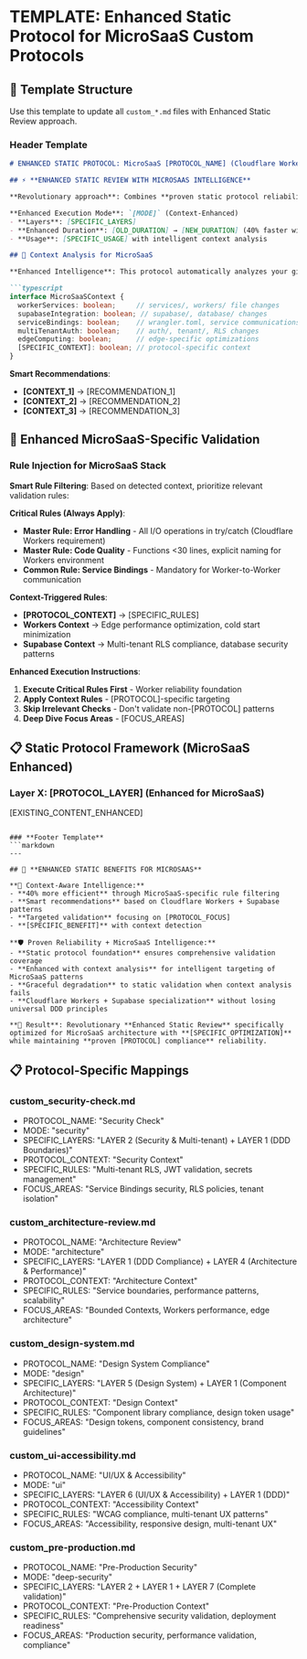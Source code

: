 # TEMPLATE: Enhanced Static Protocol for MicroSaaS Custom Protocols

## 🎯 Template Structure

Use this template to update all `custom_*.md` files with Enhanced Static Review approach.

### **Header Template**
```markdown
# ENHANCED STATIC PROTOCOL: MicroSaaS [PROTOCOL_NAME] (Cloudflare Workers + Supabase)

## ⚡ **ENHANCED STATIC REVIEW WITH MICROSAAS INTELLIGENCE**

**Revolutionary approach**: Combines **proven static protocol reliability** with **intelligent MicroSaaS-specific targeting** for Cloudflare Workers + Supabase stack.

**Enhanced Execution Mode**: `[MODE]` (Context-Enhanced)
- **Layers**: [SPECIFIC_LAYERS]
- **Enhanced Duration**: [OLD_DURATION] → [NEW_DURATION] (40% faster with smart targeting)
- **Usage**: [SPECIFIC_USAGE] with intelligent context analysis

## 🧠 Context Analysis for MicroSaaS

**Enhanced Intelligence**: This protocol automatically analyzes your git changes for MicroSaaS-specific patterns:

```typescript
interface MicroSaaSContext {
  workerServices: boolean;     // services/, workers/ file changes
  supabaseIntegration: boolean; // supabase/, database/ changes  
  serviceBindings: boolean;    // wrangler.toml, service communications
  multiTenantAuth: boolean;    // auth/, tenant/, RLS changes
  edgeComputing: boolean;      // edge-specific optimizations
  [SPECIFIC_CONTEXT]: boolean; // protocol-specific context
}
```

**Smart Recommendations**: 
- **[CONTEXT_1]** → [RECOMMENDATION_1]
- **[CONTEXT_2]** → [RECOMMENDATION_2]
- **[CONTEXT_3]** → [RECOMMENDATION_3]

## 🎯 Enhanced MicroSaaS-Specific Validation

### **Rule Injection for MicroSaaS Stack**

**Smart Rule Filtering**: Based on detected context, prioritize relevant validation rules:

**Critical Rules (Always Apply)**:
- **Master Rule: Error Handling** - All I/O operations in try/catch (Cloudflare Workers requirement)
- **Master Rule: Code Quality** - Functions <30 lines, explicit naming for Workers environment  
- **Common Rule: Service Bindings** - Mandatory for Worker-to-Worker communication

**Context-Triggered Rules**:
- **[PROTOCOL_CONTEXT]** → [SPECIFIC_RULES]
- **Workers Context** → Edge performance optimization, cold start minimization
- **Supabase Context** → Multi-tenant RLS compliance, database security patterns

**Enhanced Execution Instructions**:
1. **Execute Critical Rules First** - Worker reliability foundation
2. **Apply Context Rules** - [PROTOCOL]-specific targeting  
3. **Skip Irrelevant Checks** - Don't validate non-[PROTOCOL] patterns
4. **Deep Dive Focus Areas** - [FOCUS_AREAS]

## 📋 Static Protocol Framework (MicroSaaS Enhanced)

### **Layer X: [PROTOCOL_LAYER] (Enhanced for MicroSaaS)**

[EXISTING_CONTENT_ENHANCED]
```

### **Footer Template**
```markdown
---

## 🚀 **ENHANCED STATIC BENEFITS FOR MICROSAAS**

**🎯 Context-Aware Intelligence:**
- **40% more efficient** through MicroSaaS-specific rule filtering
- **Smart recommendations** based on Cloudflare Workers + Supabase patterns
- **Targeted validation** focusing on [PROTOCOL_FOCUS]
- **[SPECIFIC_BENEFIT]** with context detection

**🛡️ Proven Reliability + MicroSaaS Intelligence:**
- **Static protocol foundation** ensures comprehensive validation coverage
- **Enhanced with context analysis** for intelligent targeting of MicroSaaS patterns
- **Graceful degradation** to static validation when context analysis fails
- **Cloudflare Workers + Supabase specialization** without losing universal DDD principles

**🎉 Result**: Revolutionary **Enhanced Static Review** specifically optimized for MicroSaaS architecture with **[SPECIFIC_OPTIMIZATION]** while maintaining **proven [PROTOCOL] compliance** reliability.
```

## 📋 Protocol-Specific Mappings

### **custom_security-check.md**
- PROTOCOL_NAME: "Security Check"
- MODE: "security"
- SPECIFIC_LAYERS: "LAYER 2 (Security & Multi-tenant) + LAYER 1 (DDD Boundaries)"
- PROTOCOL_CONTEXT: "Security Context"
- SPECIFIC_RULES: "Multi-tenant RLS, JWT validation, secrets management"
- FOCUS_AREAS: "Service Bindings security, RLS policies, tenant isolation"

### **custom_architecture-review.md**
- PROTOCOL_NAME: "Architecture Review"
- MODE: "architecture"
- SPECIFIC_LAYERS: "LAYER 1 (DDD Compliance) + LAYER 4 (Architecture & Performance)"
- PROTOCOL_CONTEXT: "Architecture Context"
- SPECIFIC_RULES: "Service boundaries, performance patterns, scalability"
- FOCUS_AREAS: "Bounded Contexts, Workers performance, edge architecture"

### **custom_design-system.md**
- PROTOCOL_NAME: "Design System Compliance"
- MODE: "design"
- SPECIFIC_LAYERS: "LAYER 5 (Design System) + LAYER 1 (Component Architecture)"
- PROTOCOL_CONTEXT: "Design Context"
- SPECIFIC_RULES: "Component library compliance, design token usage"
- FOCUS_AREAS: "Design tokens, component consistency, brand guidelines"

### **custom_ui-accessibility.md**
- PROTOCOL_NAME: "UI/UX & Accessibility"
- MODE: "ui"
- SPECIFIC_LAYERS: "LAYER 6 (UI/UX & Accessibility) + LAYER 1 (DDD)"
- PROTOCOL_CONTEXT: "Accessibility Context"
- SPECIFIC_RULES: "WCAG compliance, multi-tenant UX patterns"
- FOCUS_AREAS: "Accessibility, responsive design, multi-tenant UX"

### **custom_pre-production.md**
- PROTOCOL_NAME: "Pre-Production Security"
- MODE: "deep-security"
- SPECIFIC_LAYERS: "LAYER 2 + LAYER 1 + LAYER 7 (Complete validation)"
- PROTOCOL_CONTEXT: "Pre-Production Context"
- SPECIFIC_RULES: "Comprehensive security validation, deployment readiness"
- FOCUS_AREAS: "Production security, performance validation, compliance"